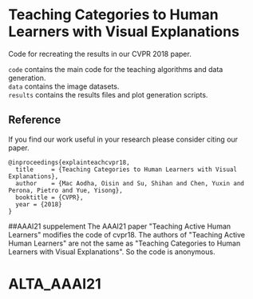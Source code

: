 # Teaching Categories to Human Learners with Visual Explanations
Code for recreating the results in our CVPR 2018 paper.

`code` contains the main code for the teaching algorithms and data generation.  
`data` contains the image datasets.  
`results` contains the results files and plot generation scripts.   


## Reference
If you find our work useful in your research please consider citing our paper.  
```
@inproceedings{explainteachcvpr18,
  title     = {Teaching Categories to Human Learners with Visual Explanations},
  author    = {Mac Aodha, Oisin and Su, Shihan and Chen, Yuxin and Perona, Pietro and Yue, Yisong},
  booktitle = {CVPR},
  year = {2018}
}
```


##AAAI21 suppelement
The AAAI21 paper "Teaching Active Human Learners" modifies the code of cvpr18.
The authors of "Teaching Active Human Learners" are not the same as "Teaching Categories to Human Learners with Visual Explanations". So the code is anonymous.
# ALTA_AAAI21
